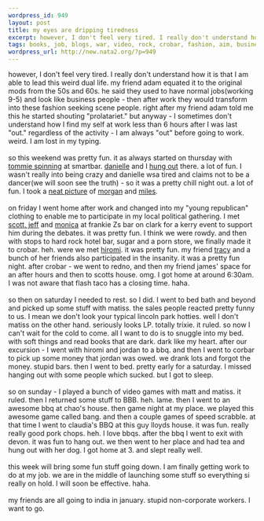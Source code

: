 ```yaml
--- 
wordpress_id: 949
layout: post
title: my eyes are dripping tiredness
excerpt: however, I don't feel very tired. I really don't understand how it is that I am able to lead this weird dual life. my friend adam equated it to the original mods from the 50s and 60s. he said they used to have normal jobs(working 9-5) and look like business people - then after work they would transform into these fashion seeking scene people. right after my friend adam told me this he started s...
tags: books, job, blogs, war, video, rock, crobar, fashion, aim, business, corporate, games, matiss, india, politic, porn, hiromi
wordpress_url: http://new.nata2.org/?p=949
---
```

however, I don't feel very tired. I really don't understand how it is that I am able to lead this weird dual life. my friend adam equated it to the original mods from the 50s and 60s. he said they used to have normal jobs(working 9-5) and look like business people - then after work they would transform into these fashion seeking scene people. right after my friend adam told me this he started shouting "prolatariet." but anyway - I sometimes don't understand how I find my self at work less than 6 hours after I was last "out." regardless of the activity - I am always "out" before going to work. weird. I am lost in my typing.<br>
<br>
so this weekend was pretty fun. it as always started on thursday with <a href="http://nata2.info/?path=pictures%2Fevents%2F2004%3A10%3A07_tommie_at_metro&amp;img=IMG_1964.jpg">tommie spinning</a> at smartbar. <a href="http://nata2.info/?path=pictures%2Fevents%2F2004%3A10%3A07_tommie_at_metro&amp;img=IMG_1954.jpg">danielle</a> and I <a href="http://nata2.info/?path=pictures%2Fevents%2F2004%3A10%3A07_tommie_at_metro&amp;img=IMG_1958.jpg">hung out</a> there. a lot of fun. I wasn't really into being crazy and danielle wsa tired and claims not to be a dancer(we will soon see the truth) - so it was a pretty chill night out. a lot of fun. I took a <a href="http://nata2.info/?path=pictures%2Fevents%2F2004%3A10%3A07_tommie_at_metro&amp;img=IMG_1968.jpg">neat picture</a> of <a href="http://morganbreaksthings.blogspot.com/">morgan</a> and <a href="http://thatswherebatslive.blogspot.com/">miles</a>.<br>
<br>
on friday I went home after work and changed into my "young republican" clothing to enable me to participate in my local political gathering. I met <a href="http://nata2.info/?path=pictures%2Fevents%2F2004%3A10%3A09_debates_and_crobar&amp;img=IMG_1978.jpg">scott, jeff</a> and <a href="http://nata2.info/?path=pictures%2Fevents%2F2004%3A10%3A09_debates_and_crobar&amp;img=IMG_1979.jpg">monica</a> at frankie Zs bar on clark for a kerry event to support him during the debates. it was pretty fun. I think we were rowdy. and then with stops to hard rock hotel bar, sugar and a porn store, we finally made it to crobar. heh. were we met <a href="http://nata2.info/?path=pictures%2Fevents%2F2004%3A10%3A09_debates_and_crobar&amp;img=IMG_1982.jpg">hiromi</a>. it was pretty fun. my friend <a href="http://nata2.info/?path=pictures%2Fevents%2F2004%3A10%3A09_debates_and_crobar&amp;img=IMG_1990.jpg">tracy</a> and a bunch of her friends also participated in the insanity. it was a pretty fun night. after crobar - we went to redno, and then my friend james' space for an after hours and then to scotts house. omg. I got home at around 6:30am. I was not aware that flash taco has a closing time. haha.<br>
<br>
so then on saturday I needed to rest. so I did. I went to bed bath and beyond and picked up some stuff with matiss. the sales people reacted pretty funny to us. I mean we don't look your typical lincoln park hotties. well I don't matiss on the other hand. seriously looks LP. totally trixie. it ruled. so now I can't wait for the cold to come. all I want to do is to snuggle into my bed. with soft things and read books that are dark. dark like my heart. after our excursion - I went with hiromi and jordan to a bbq. and then I went to corbar to pick up some money that jordan was owed. we drank lots and forgot the money. stupid bars. then I went to bed. pretty early for a saturday. I missed hanging out with some people which sucked. but I got to sleep.<br>
<br>
so on sunday - I played a bunch of video games with matt and matiss. it ruled. then I returned some stuff to BBB. heh. lame. then I went to an awesome bbq at chao's house. then game night at my place. we played this awesome game called bang. and then a couple games of speed scrabble. at that time I went to claudia's BBQ at this guy lloyds house. it was fun. really really good pork chops. heh. I love bbqs. after the bbq I went to exit with devon. it was fun to hang out. we then went to her place and had tea and hung out with her dog. I got home at 3. and slept really well.<br>
<br>
this week will bring some fun stuff going down. I am finally getting work to do at my job. we are in the middle of launching some stuff so everything si really on hold. I will soon be effective. haha.<br>
<br>
my friends are all going to india in january. stupid non-corporate workers. I want to go.
